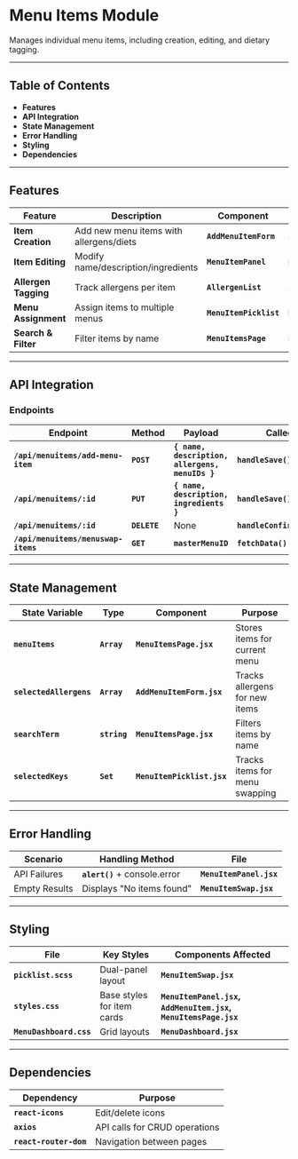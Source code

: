 # Menu Items Module

Manages individual menu items, including creation, editing, and dietary tagging.

---

## **Table of Contents**

- **Features**
- **API Integration**
- **State Management**
- **Error Handling**
- **Styling**
- **Dependencies**

---

## **Features**

| **Feature** | **Description** | **Component** | **File** |
| --- | --- | --- | --- |
| **Item Creation** | Add new menu items with allergens/diets | **`AddMenuItemForm`** | **`AddMenuItem.jsx`** |
| **Item Editing** | Modify name/description/ingredients | **`MenuItemPanel`** | **`MenuItemPanel.jsx`** |
| **Allergen Tagging** | Track allergens per item | **`AllergenList`** | **`AllergenList.jsx`** |
| **Menu Assignment** | Assign items to multiple menus | **`MenuItemPicklist`** | **`MenuItemSwap.jsx`** |
| **Search & Filter** | Filter items by name | **`MenuItemsPage`** | **`MenuItemsPage.jsx`** |

---

## **API Integration**

### **Endpoints**

| **Endpoint** | **Method** | **Payload** | **Called In** | **File** |
| --- | --- | --- | --- | --- |
| **`/api/menuitems/add-menu-item`** | **`POST`** | **`{ name, description, allergens, menuIDs }`** | **`handleSave()`** | **`AddMenuItem.jsx`** |
| **`/api/menuitems/:id`** | **`PUT`** | **`{ name, description, ingredients }`** | **`handleSave()`** | **`MenuItemPanel.jsx`** |
| **`/api/menuitems/:id`** | **`DELETE`** | None | **`handleConfirmDelete()`** | **`MenuItemPanel.jsx`** |
| **`/api/menuitems/menuswap-items`** | **`GET`** | **`masterMenuID`** | **`fetchData()`** | **`MenuItemSwap.jsx`** |

---

## **State Management**

| **State Variable** | **Type** | **Component** | **Purpose** |
| --- | --- | --- | --- |
| **`menuItems`** | **`Array`** | **`MenuItemsPage.jsx`** | Stores items for current menu |
| **`selectedAllergens`** | **`Array`** | **`AddMenuItemForm.jsx`** | Tracks allergens for new items |
| **`searchTerm`** | **`string`** | **`MenuItemsPage.jsx`** | Filters items by name |
| **`selectedKeys`** | **`Set`** | **`MenuItemPicklist.jsx`** | Tracks items for menu swapping |

---

## **Error Handling**

| **Scenario** | **Handling Method** | **File** |
| --- | --- | --- |
| API Failures | **`alert()`** + console.error | **`MenuItemPanel.jsx`** |
| Empty Results | Displays "No items found" | **`MenuItemSwap.jsx`** |

---

## **Styling**

| **File** | **Key Styles** | **Components Affected** |
| --- | --- | --- |
| **`picklist.scss`** | Dual-panel layout | **`MenuItemSwap.jsx`** |
| **`styles.css`** | Base styles for item cards | **`MenuItemPanel.jsx`, `AddMenuItem.jsx`, `MenuItemsPage.jsx`** |
| **`MenuDashboard.css`** | Grid layouts | **`MenuDashboard.jsx`** |

---

## **Dependencies**

| **Dependency** | **Purpose** |
| --- | --- |
| **`react-icons`** | Edit/delete icons |
| **`axios`** | API calls for CRUD operations |
| **`react-router-dom`** | Navigation between pages |